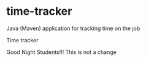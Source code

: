 # time-tracker
Java (Maven) application for tracking time on the job

Time tracker

Good Night Students!!!
This is not a change
